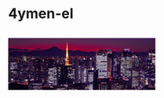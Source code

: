 # 4ymen-el


<svg fill="none" viewBox="0 0 300 120" width="300" height="120" xmlns="http://www.w3.org/2000/svg">
    <foreignObject width="100%" height="100%">
        <div xmlns="http://www.w3.org/1999/xhtml">
			<img style="position:absolute" src="img/wallpaper.jpg">

			<p align="left">
				<img src="https://komarev.com/ghpvc/?username=4yman-el&label=Profile%20views&color=0e75b6&style=flat" alt="4yman-el" />
			</p>

			<p align="left">
				<a href="https://github.com/ryo-ma/github-profile-trophy">
					<img src="https://github-profile-trophy.vercel.app/?username=4yman-el" alt="4yman-el" />
				</a>
			</p>

			<img align="left" src="https://github-readme-stats.vercel.app/api/top-langs?username=4yman-el&show_icons=true&theme=dark&title_color=ffffff&text_color=ffffff&bg_color=232323&locale=en&layout=compact" alt="4yman-el" />

			<img align="center" src="https://github-readme-stats.vercel.app/api?username=4yman-el&show_icons=true&theme=dark&title_color=ffffff&text_color=ffffff&bg_color=232323&locale=en" alt="4yman-el" />

		</div>
	</foreignObject>
</svg>